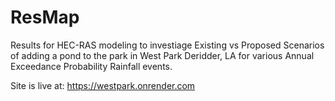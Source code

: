 # ResMap
Results for HEC-RAS modeling to investiage Existing vs Proposed Scenarios of adding a pond to the park in West Park Deridder, LA for various Annual Exceedance Probability Rainfall events.

Site is live at: https://westpark.onrender.com
